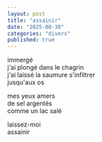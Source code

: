 ```yaml
---
layout: post
title: "assainir"
date: "2025-08-30"
categories: "divers"
published: true
---
```



immergé  
j'ai plongé dans le chagrin  
j'ai laissé la saumure s'infiltrer  
jusqu'aux os  

mes yeux amers  
de sel argentés  
comme un lac salé  

laissez-moi  
assainir  

